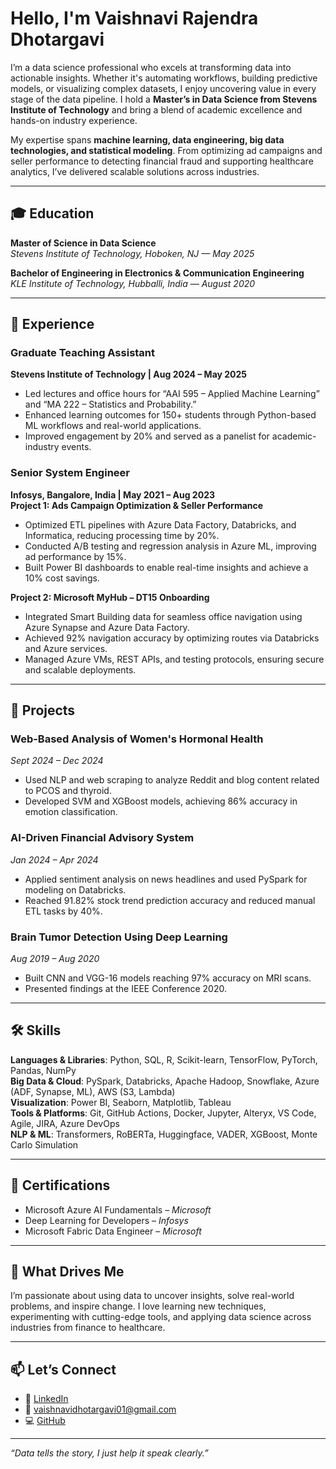 # Hello, I'm Vaishnavi Rajendra Dhotargavi

I’m a data science professional who excels at transforming data into actionable insights. Whether it's automating workflows, building predictive models, or visualizing complex datasets, I enjoy uncovering value in every stage of the data pipeline. I hold a **Master’s in Data Science from Stevens Institute of Technology** and bring a blend of academic excellence and hands-on industry experience.

My expertise spans **machine learning, data engineering, big data technologies, and statistical modeling**. From optimizing ad campaigns and seller performance to detecting financial fraud and supporting healthcare analytics, I’ve delivered scalable solutions across industries.

---

## 🎓 Education

**Master of Science in Data Science**  
*Stevens Institute of Technology, Hoboken, NJ — May 2025*

**Bachelor of Engineering in Electronics & Communication Engineering**  
*KLE Institute of Technology, Hubballi, India — August 2020*

---

## 💼 Experience

### Graduate Teaching Assistant  
**Stevens Institute of Technology | Aug 2024 – May 2025**  
- Led lectures and office hours for “AAI 595 – Applied Machine Learning” and “MA 222 – Statistics and Probability.”
- Enhanced learning outcomes for 150+ students through Python-based ML workflows and real-world applications.
- Improved engagement by 20% and served as a panelist for academic-industry events.

### Senior System Engineer  
**Infosys, Bangalore, India | May 2021 – Aug 2023**  
**Project 1: Ads Campaign Optimization & Seller Performance**  
- Optimized ETL pipelines with Azure Data Factory, Databricks, and Informatica, reducing processing time by 20%.
- Conducted A/B testing and regression analysis in Azure ML, improving ad performance by 15%.
- Built Power BI dashboards to enable real-time insights and achieve a 10% cost savings.

**Project 2: Microsoft MyHub – DT15 Onboarding**  
- Integrated Smart Building data for seamless office navigation using Azure Synapse and Azure Data Factory.
- Achieved 92% navigation accuracy by optimizing routes via Databricks and Azure services.
- Managed Azure VMs, REST APIs, and testing protocols, ensuring secure and scalable deployments.

---

## 🧠 Projects

### Web-Based Analysis of Women's Hormonal Health  
*Sept 2024 – Dec 2024*  
- Used NLP and web scraping to analyze Reddit and blog content related to PCOS and thyroid.
- Developed SVM and XGBoost models, achieving 86% accuracy in emotion classification.

### AI-Driven Financial Advisory System  
*Jan 2024 – Apr 2024*  
- Applied sentiment analysis on news headlines and used PySpark for modeling on Databricks.
- Reached 91.82% stock trend prediction accuracy and reduced manual ETL tasks by 40%.

### Brain Tumor Detection Using Deep Learning  
*Aug 2019 – Aug 2020*  
- Built CNN and VGG-16 models reaching 97% accuracy on MRI scans.
- Presented findings at the IEEE Conference 2020.

---

## 🛠 Skills

**Languages & Libraries**: Python, SQL, R, Scikit-learn, TensorFlow, PyTorch, Pandas, NumPy  
**Big Data & Cloud**: PySpark, Databricks, Apache Hadoop, Snowflake, Azure (ADF, Synapse, ML), AWS (S3, Lambda)  
**Visualization**: Power BI, Seaborn, Matplotlib, Tableau  
**Tools & Platforms**: Git, GitHub Actions, Docker, Jupyter, Alteryx, VS Code, Agile, JIRA, Azure DevOps  
**NLP & ML**: Transformers, RoBERTa, Huggingface, VADER, XGBoost, Monte Carlo Simulation

---

## 📜 Certifications

- Microsoft Azure AI Fundamentals – *Microsoft*  
- Deep Learning for Developers – *Infosys*  
- Microsoft Fabric Data Engineer – *Microsoft*

---

## 💬 What Drives Me

I’m passionate about using data to uncover insights, solve real-world problems, and inspire change. I love learning new techniques, experimenting with cutting-edge tools, and applying data science across industries from finance to healthcare.

---

## 📫 Let’s Connect

- 🔗 [LinkedIn](https://www.linkedin.com/in/vaishnavidhotargavi/)  
- 📧 vaishnavidhotargavi01@gmail.com  
- 💻 [GitHub](https://github.com/Vaishnavird01)

---

*“Data tells the story, I just help it speak clearly.”*

<!--
**Vaishnavird01/Vaishnavird01** is a ✨ _special_ ✨ repository because its `README.md` (this file) appears on your GitHub profile.

Here are some ideas to get you started:

- 🔭 I’m currently working on ...
- 🌱 I’m currently learning ...
- 👯 I’m looking to collaborate on ...
- 🤔 I’m looking for help with ...
- 💬 Ask me about ...
- 📫 How to reach me: ...
- 😄 Pronouns: ...
- ⚡ Fun fact: ...
-->
